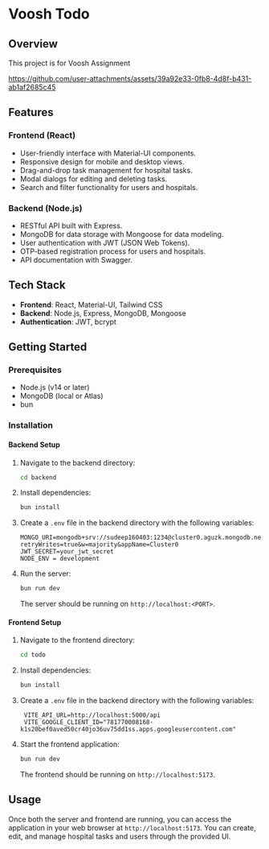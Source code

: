 # Voosh Todo

## Overview

This project is for Voosh Assignment


https://github.com/user-attachments/assets/39a92e33-0fb8-4d8f-b431-ab1af2685c45


## Features

### Frontend (React)
- User-friendly interface with Material-UI components.
- Responsive design for mobile and desktop views.
- Drag-and-drop task management for hospital tasks.
- Modal dialogs for editing and deleting tasks.
- Search and filter functionality for users and hospitals.

### Backend (Node.js)
- RESTful API built with Express.
- MongoDB for data storage with Mongoose for data modeling.
- User authentication with JWT (JSON Web Tokens).
- OTP-based registration process for users and hospitals.
- API documentation with Swagger.

## Tech Stack
- **Frontend**: React, Material-UI, Tailwind CSS
- **Backend**: Node.js, Express, MongoDB, Mongoose
- **Authentication**: JWT, bcrypt

## Getting Started

### Prerequisites
- Node.js (v14 or later)
- MongoDB (local or Atlas)
- bun

### Installation

#### Backend Setup

1. Navigate to the backend directory:
   ```bash
   cd backend
   ```

2. Install dependencies:
   ```bash
   bun install
   ```

3. Create a `.env` file in the backend directory with the following variables:
   ```
   MONGO_URI=mongodb+srv://sudeep160403:1234@cluster0.aguzk.mongodb.net/?retryWrites=true&w=majority&appName=Cluster0
   JWT_SECRET=your_jwt_secret
   NODE_ENV = development
   ```

4. Run the server:
   ```bash
   bun run dev
   ```
   The server should be running on `http://localhost:<PORT>`.

#### Frontend Setup

1. Navigate to the frontend directory:
   ```bash
   cd todo
   ```

2. Install dependencies:
   ```bash
   bun install
   ```
3. Create a `.env` file in the backend directory with the following variables:
   ```
    VITE_API_URL=http://localhost:5000/api
    VITE_GOOGLE_CLIENT_ID="781770008168-k1s20bef0aved50cr40jo36uv75dd1ss.apps.googleusercontent.com"
   ```
   
4. Start the frontend application:
   ```bash
   bun run dev
   ```
   The frontend should be running on `http://localhost:5173`.


## Usage

Once both the server and frontend are running, you can access the application in your web browser at `http://localhost:5173`. You can create, edit, and manage hospital tasks and users through the provided UI.
